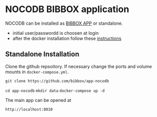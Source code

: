 # NOCODB BIBBOX application

NOCODB can be installed as [BIBBOX APP](https://bibbox.readthedocs.io/en/latest/ "BIBBOX App Store") or standalone. 

* initial user/passwordd is choosen at login
* after the docker installation follow these [instructions](https://github.com/bibbox/app-seeddms/blob/master/INSTALL-APP.md)

## Standalone Installation

Clone the github repsoitory. If necessary change the ports and volume mounts in `docker-compose.yml`.  

`git clone https://github.com/bibbox/app-nocodb`

`cd app-nocodb`
`mkdir data`
`docker-compose up -d`

The main app can be opened at 

`http://localhost:8010`
